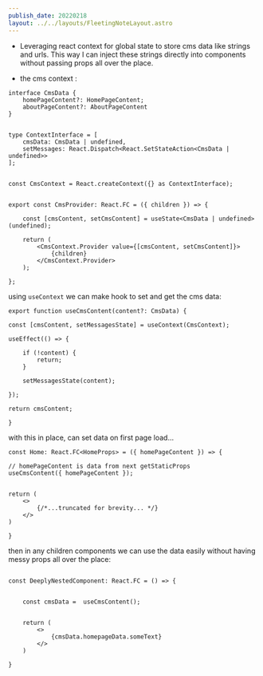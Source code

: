 ```yaml
---
publish_date: 20220218    
layout: ../../layouts/FleetingNoteLayout.astro
---
```


- Leveraging react context for global state to store cms data like strings and urls. This way I can inject these strings directly into components without passing props all over the place.

- the cms context :

```tsx
interface CmsData {
	homePageContent?: HomePageContent;
	aboutPageContent?: AboutPageContent
}
  

type ContextInterface = [
	cmsData: CmsData | undefined,
	setMessages: React.Dispatch<React.SetStateAction<CmsData | undefined>>
];


const CmsContext = React.createContext({} as ContextInterface);

  
export const CmsProvider: React.FC = ({ children }) => {

	const [cmsContent, setCmsContent] = useState<CmsData | undefined>(undefined);

	return (	
		<CmsContext.Provider value={[cmsContent, setCmsContent]}>
			{children}
		</CmsContext.Provider>
	);

};

```

using `useContext` we can make hook to set and get the cms data:

```tsx
export function useCmsContent(content?: CmsData) {

const [cmsContent, setMessagesState] = useContext(CmsContext);

useEffect(() => {

	if (!content) {	
		return;
	}

	setMessagesState(content);

});

return cmsContent;

}
```

with this in place, can set data on first page load...

```tsx
const Home: React.FC<HomeProps> = ({ homePageContent }) => {

// homePageContent is data from next getStaticProps
useCmsContent({ homePageContent });


return (
	<>
		{/*...truncated for brevity... */}
	</>
)

}

```

then in any children components we can use the data easily without having messy props all over the place:


```tsx

const DeeplyNestedComponent: React.FC = () => {


	const cmsData =  useCmsContent();
	
	
	return (
		<>
			{cmsData.homepageData.someText}
		</>
	)

}

```
